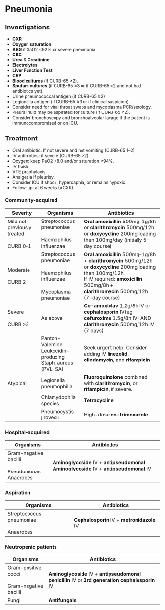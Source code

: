 
# Pneumonia

## Investigations

- **CXR**
- **Oxygen saturation** 
- **ABG** if SaO2 <92% or severe pneumonia.
- **CBC**
- **Urea** & **Creatinine**
- **Electrolytes**
- **Liver Function Test**
- **CRP**
- **Blood cultures** (if CURB-65 ≥2).
- **Sputum cultures** (if CURB-65 ≥3 or if CURB-65 =2 and not had antibiotics yet).
- Urine pneumococcal antigen (if CURB-65 ≥2)
- Legionella antigen (if CURB-65 ≥3 or if clinical suspicion).
- Consider need for viral throat swabs and mycoplasma PCR/serology.
- Pleural ﬂuid may be aspirated for culture (if CURB-65 ≥2).
- Consider bronchoscopy and bronchoalveolar lavage if the patient is immunocompromised or on ICU.

## Treatment

- Oral antibiotic: If not severe and not vomiting (CURB-65 1–2)
-  IV antibiotics: if severe (CURB-65 >2).
- Oxygen: keep PaO2 >8.0 and/or saturation ≥94%.
- IV ﬂuids
- VTE prophylaxis.
- Analgesia if pleurisy.
- Consider ICU if shock, hypercapnia, or remains hypoxic.
- Follow-up: at 6 weeks (±CXR).

### Community-acquired

| Severity                                    | Organisms                                                                          | Antibiotics                                                                                                                                                                                                  |
| ------------------------------------------- | ---------------------------------------------------------------------------------- | ------------------------------------------------------------------------------------------------------------------------------------------------------------------------------------------------------------ |
| Mild not previously treated<br><br>CURB 0–1 | Streptococcus pneumoniae<br><br>Haemophilus inﬂuenzae                              | **Oral amoxicillin** 500mg–1g/8h or **clarithromycin** 500mg/12h or **doxycycline** 200mg loading then 100mg/day (initially 5-day course)                                                                    |
| Moderate<br><br>CURB 2                      | Streptococcus pneumoniae<br><br>Haemophilus inﬂuenzae<br><br>Mycoplasma pneumoniae | **Oral amoxicillin** 500mg–1g/8h + **clarithromycin** 500mg/12h or **doxycycline** 200mg loading then 100mg/12h<br>If IV required: **amoxicillin** 500mg/8h +<br>**clarithromycin** 500mg/12h (7-day course) |
| Severe<br><br>CURB >3                       | As above                                                                           | **Co-amoxiclav** 1.2g/8h IV or **cephalosporin** IV(eg **cefuroxime** 1.5g/8h IV) AND **clarithromycin** 500mg/12h IV (7 days)                                                                               |
|                                             | Panton-Valentine<br>Leukocidin-producing<br>Staph. aureus (PVL-SA)                 | Seek urgent help. Consider adding IV **linezolid**, **clindamycin**, and **rifampicin**                                                                                                                      |
| Atypical                                    | Legionella pneumophilia                                                            | **Fluoroquinolone** combined with **clarithromycin**, or **rifampicin**, if severe.                                                                                                                          |
|                                             | Chlamydophila species                                                              | **Tetracycline**                                                                                                                                                                                             |
|                                             | Pneumocystis jirovecii                                                             | High-dose **co-trimoxazole**                                                                                                                                                                                 |

### Hospital-acquired

| Organisms                                             | Antibiotics                                                                            |
| ----------------------------------------------------- | -------------------------------------------------------------------------------------- |
| Gram-negative bacilli<br><br>Pseudomonas<br>Anaerobes | **Aminoglycoside** IV + **antipseudomonal Aminoglycoside** IV + **antipseudomonal** IV |

### Aspiration

| Organisms                                 | Antibiotics                                 |
| ----------------------------------------- | ------------------------------------------- |
| Streptococcus pneumoniae<br><br>Anaerobes | **Cephalosporin** IV + **metronidazole** IV |

### Neutropenic patients


| Organisms                                        | Antibiotics                                                                                      |
| ------------------------------------------------ | ------------------------------------------------------------------------------------------------ |
| Gram-positive cocci<br><br>Gram-negative bacilli | **Aminoglycoside** IV + **antipseudomonal penicillin** IV or **3rd generation cephalosporin** IV |
| Fungi                                            | **Antifungals**                                                                                  |
